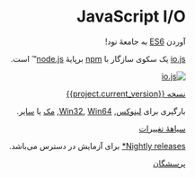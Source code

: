 <div dir="rtl" lang="fa">

# JavaScript I/O

آوردن [ES6](../en/es6.html) به جامعهٔ نود!

[io.js](https://github.com/iojs/io.js) یک سکوی سازگار با [npm](https://www.npmjs.com/) برپایهٔ [node.js](https://nodejs.ir/)&#8482; است.

[![io.js](../images/1.0.0.png)](https://iojs.org/dist/v{{project.current_version}}/)

[نسخه {{project.current_version}}](https://iojs.org/dist/v{{project.current_version}}/)

بارگیری برای
[لینوکس](https://iojs.org/dist/v{{project.current_version}}/iojs-v{{project.current_version}}-linux-x64.tar.xz),
[Win32](https://iojs.org/dist/v{{project.current_version}}/iojs-v{{project.current_version}}-x86.msi),
[Win64](https://iojs.org/dist/v{{project.current_version}}/iojs-v{{project.current_version}}-x64.msi),
[مک](https://iojs.org/dist/v{{project.current_version}}/iojs-v{{project.current_version}}.pkg) یا
[سایر](https://iojs.org/dist/v{{project.current_version}}/).


[سیاههٔ تغییرات](https://github.com/iojs/io.js/blob/v1.x/CHANGELOG.md)

[Nightly releases](https://iojs.org/download/nightly/)[*](https://en.wikipedia.org/wiki/Neutral_build) برای آزمایش در دسترس می‌باشد.

[پرسشگان](/faq.html)
